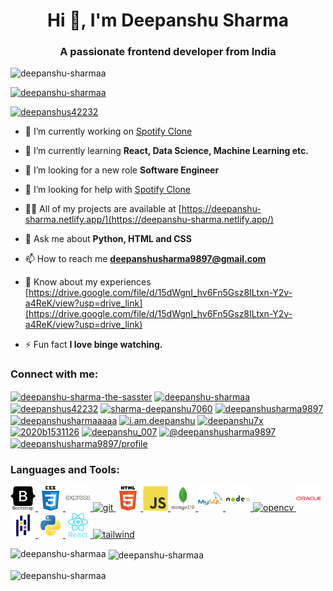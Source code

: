 <h1 align="center">Hi 👋, I'm Deepanshu Sharma</h1>
<h3 align="center">A passionate frontend developer from India</h3>

<p align="left"> <img src="https://komarev.com/ghpvc/?username=deepanshu-sharmaa&label=Profile%20views&color=0e75b6&style=flat" alt="deepanshu-sharmaa" /> </p>

<p align="left"> <a href="https://github.com/ryo-ma/github-profile-trophy"><img src="https://github-profile-trophy.vercel.app/?username=deepanshu-sharmaa" alt="deepanshu-sharmaa" /></a> </p>

<p align="left"> <a href="https://twitter.com/deepanshus42232" target="blank"><img src="https://img.shields.io/twitter/follow/deepanshus42232?logo=twitter&style=for-the-badge" alt="deepanshus42232" /></a> </p>

- 🔭 I’m currently working on [Spotify Clone](https://github.com/deepanshu-sharmaa/clone-spotify)

- 🌱 I’m currently learning **React, Data Science, Machine Learning etc.**

- 🤝 I’m looking for a new role **Software Engineer**

- 🤝 I’m looking for help with [Spotify Clone](https://github.com/deepanshu-sharmaa/clone-spotify)

- 👨‍💻 All of my projects are available at [https://deepanshu-sharma.netlify.app/](https://deepanshu-sharma.netlify.app/)

- 💬 Ask me about **Python, HTML and CSS**

- 📫 How to reach me **deepanshusharma9897@gmail.com**

- 📄 Know about my experiences [https://drive.google.com/file/d/15dWgnI_hv6Fn5Gsz8ILtxn-Y2v-a4ReK/view?usp=drive_link](https://drive.google.com/file/d/15dWgnI_hv6Fn5Gsz8ILtxn-Y2v-a4ReK/view?usp=drive_link)

- ⚡ Fun fact **I love binge watching.**

<h3 align="left">Connect with me:</h3>
<p align="left">
<a href="https://codepen.io/deepanshu-sharma-the-sasster" target="blank"><img align="center" src="https://raw.githubusercontent.com/rahuldkjain/github-profile-readme-generator/master/src/images/icons/Social/codepen.svg" alt="deepanshu-sharma-the-sasster" height="30" width="40" /></a>
<a href="https://dev.to/deepanshu-sharmaa" target="blank"><img align="center" src="https://raw.githubusercontent.com/rahuldkjain/github-profile-readme-generator/master/src/images/icons/Social/devto.svg" alt="deepanshu-sharmaa" height="30" width="40" /></a>
<a href="https://twitter.com/deepanshus42232" target="blank"><img align="center" src="https://raw.githubusercontent.com/rahuldkjain/github-profile-readme-generator/master/src/images/icons/Social/twitter.svg" alt="deepanshus42232" height="30" width="40" /></a>
<a href="https://linkedin.com/in/sharma-deepanshu7060" target="blank"><img align="center" src="https://raw.githubusercontent.com/rahuldkjain/github-profile-readme-generator/master/src/images/icons/Social/linked-in-alt.svg" alt="sharma-deepanshu7060" height="30" width="40" /></a>
<a href="https://codesandbox.com/deepanshusharma9897" target="blank"><img align="center" src="https://raw.githubusercontent.com/rahuldkjain/github-profile-readme-generator/master/src/images/icons/Social/codesandbox.svg" alt="deepanshusharma9897" height="30" width="40" /></a>
<a href="https://kaggle.com/deepanshusharmaaaaa" target="blank"><img align="center" src="https://raw.githubusercontent.com/rahuldkjain/github-profile-readme-generator/master/src/images/icons/Social/kaggle.svg" alt="deepanshusharmaaaaa" height="30" width="40" /></a>
<a href="https://instagram.com/i.am.deepanshu" target="blank"><img align="center" src="https://raw.githubusercontent.com/rahuldkjain/github-profile-readme-generator/master/src/images/icons/Social/instagram.svg" alt="i.am.deepanshu" height="30" width="40" /></a>
<a href="https://www.codechef.com/users/deepanshu7x" target="blank"><img align="center" src="https://cdn.jsdelivr.net/npm/simple-icons@3.1.0/icons/codechef.svg" alt="deepanshu7x" height="30" width="40" /></a>
<a href="https://www.hackerrank.com/2020b1531126" target="blank"><img align="center" src="https://raw.githubusercontent.com/rahuldkjain/github-profile-readme-generator/master/src/images/icons/Social/hackerrank.svg" alt="2020b1531126" height="30" width="40" /></a>
<a href="https://www.leetcode.com/deepanshu_007" target="blank"><img align="center" src="https://raw.githubusercontent.com/rahuldkjain/github-profile-readme-generator/master/src/images/icons/Social/leet-code.svg" alt="deepanshu_007" height="30" width="40" /></a>
<a href="https://www.hackerearth.com/@deepanshusharma9897" target="blank"><img align="center" src="https://raw.githubusercontent.com/rahuldkjain/github-profile-readme-generator/master/src/images/icons/Social/hackerearth.svg" alt="@deepanshusharma9897" height="30" width="40" /></a>
<a href="https://auth.geeksforgeeks.org/user/deepanshusharma9897/profile" target="blank"><img align="center" src="https://raw.githubusercontent.com/rahuldkjain/github-profile-readme-generator/master/src/images/icons/Social/geeks-for-geeks.svg" alt="deepanshusharma9897/profile" height="30" width="40" /></a>
</p>

<h3 align="left">Languages and Tools:</h3>
<p align="left"> <a href="https://getbootstrap.com" target="_blank" rel="noreferrer"> <img src="https://raw.githubusercontent.com/devicons/devicon/master/icons/bootstrap/bootstrap-plain-wordmark.svg" alt="bootstrap" width="40" height="40"/> </a> <a href="https://www.w3schools.com/css/" target="_blank" rel="noreferrer"> <img src="https://raw.githubusercontent.com/devicons/devicon/master/icons/css3/css3-original-wordmark.svg" alt="css3" width="40" height="40"/> </a> <a href="https://expressjs.com" target="_blank" rel="noreferrer"> <img src="https://raw.githubusercontent.com/devicons/devicon/master/icons/express/express-original-wordmark.svg" alt="express" width="40" height="40"/> </a> <a href="https://git-scm.com/" target="_blank" rel="noreferrer"> <img src="https://www.vectorlogo.zone/logos/git-scm/git-scm-icon.svg" alt="git" width="40" height="40"/> </a> <a href="https://www.w3.org/html/" target="_blank" rel="noreferrer"> <img src="https://raw.githubusercontent.com/devicons/devicon/master/icons/html5/html5-original-wordmark.svg" alt="html5" width="40" height="40"/> </a> <a href="https://developer.mozilla.org/en-US/docs/Web/JavaScript" target="_blank" rel="noreferrer"> <img src="https://raw.githubusercontent.com/devicons/devicon/master/icons/javascript/javascript-original.svg" alt="javascript" width="40" height="40"/> </a> <a href="https://www.mongodb.com/" target="_blank" rel="noreferrer"> <img src="https://raw.githubusercontent.com/devicons/devicon/master/icons/mongodb/mongodb-original-wordmark.svg" alt="mongodb" width="40" height="40"/> </a> <a href="https://www.mysql.com/" target="_blank" rel="noreferrer"> <img src="https://raw.githubusercontent.com/devicons/devicon/master/icons/mysql/mysql-original-wordmark.svg" alt="mysql" width="40" height="40"/> </a> <a href="https://nodejs.org" target="_blank" rel="noreferrer"> <img src="https://raw.githubusercontent.com/devicons/devicon/master/icons/nodejs/nodejs-original-wordmark.svg" alt="nodejs" width="40" height="40"/> </a> <a href="https://opencv.org/" target="_blank" rel="noreferrer"> <img src="https://www.vectorlogo.zone/logos/opencv/opencv-icon.svg" alt="opencv" width="40" height="40"/> </a> <a href="https://www.oracle.com/" target="_blank" rel="noreferrer"> <img src="https://raw.githubusercontent.com/devicons/devicon/master/icons/oracle/oracle-original.svg" alt="oracle" width="40" height="40"/> </a> <a href="https://pandas.pydata.org/" target="_blank" rel="noreferrer"> <img src="https://raw.githubusercontent.com/devicons/devicon/2ae2a900d2f041da66e950e4d48052658d850630/icons/pandas/pandas-original.svg" alt="pandas" width="40" height="40"/> </a> <a href="https://www.python.org" target="_blank" rel="noreferrer"> <img src="https://raw.githubusercontent.com/devicons/devicon/master/icons/python/python-original.svg" alt="python" width="40" height="40"/> </a> <a href="https://reactjs.org/" target="_blank" rel="noreferrer"> <img src="https://raw.githubusercontent.com/devicons/devicon/master/icons/react/react-original-wordmark.svg" alt="react" width="40" height="40"/> </a> <a href="https://tailwindcss.com/" target="_blank" rel="noreferrer"> <img src="https://www.vectorlogo.zone/logos/tailwindcss/tailwindcss-icon.svg" alt="tailwind" width="40" height="40"/> </a> </p>

<p><img align="left" src="https://github-readme-stats.vercel.app/api/top-langs?username=deepanshu-sharmaa&show_icons=true&locale=en&layout=compact" alt="deepanshu-sharmaa" /></p>

<p>&nbsp;<img align="center" src="https://github-readme-stats.vercel.app/api?username=deepanshu-sharmaa&show_icons=true&locale=en" alt="deepanshu-sharmaa" /></p>

<p><img align="center" src="https://github-readme-streak-stats.herokuapp.com/?user=deepanshu-sharmaa&" alt="deepanshu-sharmaa" /></p>
